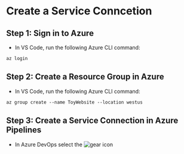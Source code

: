 # Create a Service Conncetion

## Step 1: Sign in to Azure

- In VS Code, run the following Azure CLI command:
```
az login
```

## Step 2: Create a Resource Group in Azure

- In VS Code, run the following Azure CLI command:
```
az group create --name ToyWebsite --location westus
```

## Step 3: Create a Service Connection in Azure Pipelines

- In Azure DevOps select the ![gear icon](https://www.vectorstock.com/royalty-free-vector/gear-icon-settings-or-options-vector-26936901)

